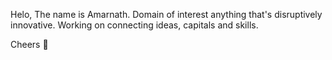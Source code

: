 
Helo, The name is Amarnath. Domain of interest anything that's disruptively innovative. 
Working on connecting ideas, capitals and skills.

Cheers 🥂 


<!---
Amarnath-001/Amarnath-001 is a ✨ special ✨ repository because its `README.md` (this file) appears on your GitHub profile.
You can click the Preview link to take a look at your changes.
--->

